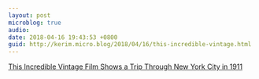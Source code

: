 ```yaml
---
layout: post
microblog: true
audio: 
date: 2018-04-16 19:43:53 +0800
guid: http://kerim.micro.blog/2018/04/16/this-incredible-vintage.html
---
```

 [This Incredible Vintage Film Shows a Trip Through New York City in 1911](https://viewing.nyc/this-incredible-vintage-film-shows-a-trip-through-new-york-city-in-1911/?utm_source=sendy&utm_medium=email&utm_content=newsletter&utm_campaign=daily)
